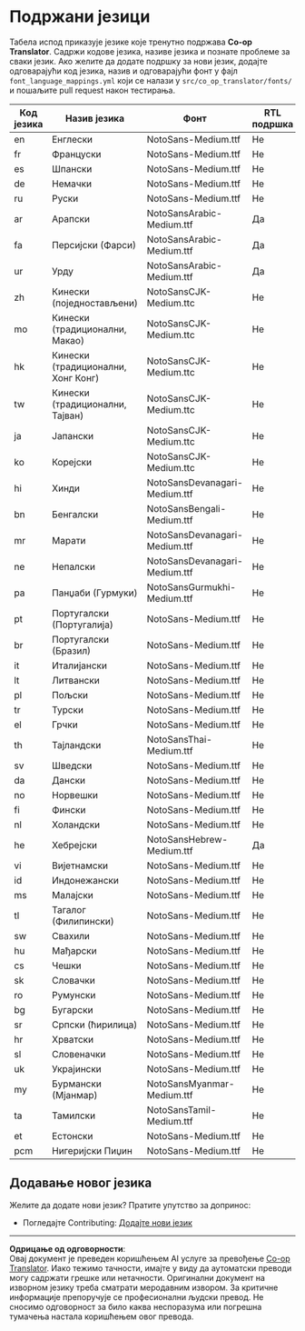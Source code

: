 <!--
CO_OP_TRANSLATOR_METADATA:
{
  "original_hash": "40660d83d2792201cad4aec9fdf25a29",
  "translation_date": "2025-10-22T14:10:16+00:00",
  "source_file": "getting_started/supported-languages.md",
  "language_code": "sr"
}
-->
# Подржани језици

Табела испод приказује језике које тренутно подржава **Co-op Translator**. Садржи кодове језика, називе језика и познате проблеме за сваки језик. Ако желите да додате подршку за нови језик, додајте одговарајући код језика, назив и одговарајући фонт у фајл `font_language_mappings.yml` који се налази у `src/co_op_translator/fonts/` и пошаљите pull request након тестирања.

| Код језика    | Назив језика                | Фонт                              | RTL подршка | Познати проблеми |
|---------------|-----------------------------|-----------------------------------|-------------|------------------|
| en            | Енглески                    | NotoSans-Medium.ttf               | Не          | Не               |
| fr            | Француски                   | NotoSans-Medium.ttf               | Не          | Не               |
| es            | Шпански                     | NotoSans-Medium.ttf               | Не          | Не               |
| de            | Немачки                     | NotoSans-Medium.ttf               | Не          | Не               |
| ru            | Руски                       | NotoSans-Medium.ttf               | Не          | Не               |
| ar            | Арапски                     | NotoSansArabic-Medium.ttf         | Да          | Не               |
| fa            | Персијски (Фарси)           | NotoSansArabic-Medium.ttf         | Да          | Не               |
| ur            | Урду                        | NotoSansArabic-Medium.ttf         | Да          | Не               |
| zh            | Кинески (поједностављени)   | NotoSansCJK-Medium.ttc            | Не          | Не               |
| mo            | Кинески (традиционални, Макао) | NotoSansCJK-Medium.ttc        | Не          | Не               |
| hk            | Кинески (традиционални, Хонг Конг) | NotoSansCJK-Medium.ttc     | Не          | Не               |
| tw            | Кинески (традиционални, Тајван) | NotoSansCJK-Medium.ttc       | Не          | Не               |
| ja            | Јапански                    | NotoSansCJK-Medium.ttc            | Не          | Не               |
| ko            | Корејски                    | NotoSansCJK-Medium.ttc            | Не          | Не               |
| hi            | Хинди                       | NotoSansDevanagari-Medium.ttf     | Не          | Не               |
| bn            | Бенгалски                   | NotoSansBengali-Medium.ttf        | Не          | Не               |
| mr            | Марати                      | NotoSansDevanagari-Medium.ttf     | Не          | Не               |
| ne            | Непалски                    | NotoSansDevanagari-Medium.ttf     | Не          | Не               |
| pa            | Панџаби (Гурмуки)           | NotoSansGurmukhi-Medium.ttf       | Не          | Не               |
| pt            | Португалски (Португалија)   | NotoSans-Medium.ttf               | Не          | Не               |
| br            | Португалски (Бразил)        | NotoSans-Medium.ttf               | Не          | Не               |
| it            | Италијански                 | NotoSans-Medium.ttf               | Не          | Не               |
| lt            | Литвански                   | NotoSans-Medium.ttf               | Не          | Не               |
| pl            | Пољски                      | NotoSans-Medium.ttf               | Не          | Не               |
| tr            | Турски                      | NotoSans-Medium.ttf               | Не          | Не               |
| el            | Грчки                       | NotoSans-Medium.ttf               | Не          | Не               |
| th            | Тајландски                  | NotoSansThai-Medium.ttf           | Не          | Не               |
| sv            | Шведски                     | NotoSans-Medium.ttf               | Не          | Не               |
| da            | Дански                      | NotoSans-Medium.ttf               | Не          | Не               |
| no            | Норвешки                    | NotoSans-Medium.ttf               | Не          | Не               |
| fi            | Фински                      | NotoSans-Medium.ttf               | Не          | Не               |
| nl            | Холандски                   | NotoSans-Medium.ttf               | Не          | Не               |
| he            | Хебрејски                   | NotoSansHebrew-Medium.ttf         | Да          | Не               |
| vi            | Вијетнамски                 | NotoSans-Medium.ttf               | Не          | Не               |
| id            | Индонежански                | NotoSans-Medium.ttf               | Не          | Не               |
| ms            | Малајски                    | NotoSans-Medium.ttf               | Не          | Не               |
| tl            | Тагалог (Филипински)        | NotoSans-Medium.ttf               | Не          | Не               |
| sw            | Свахили                     | NotoSans-Medium.ttf               | Не          | Не               |
| hu            | Мађарски                    | NotoSans-Medium.ttf               | Не          | Не               |
| cs            | Чешки                       | NotoSans-Medium.ttf               | Не          | Не               |
| sk            | Словачки                    | NotoSans-Medium.ttf               | Не          | Не               |
| ro            | Румунски                    | NotoSans-Medium.ttf               | Не          | Не               |
| bg            | Бугарски                    | NotoSans-Medium.ttf               | Не          | Не               |
| sr            | Српски (ћирилица)           | NotoSans-Medium.ttf               | Не          | Не               |
| hr            | Хрватски                    | NotoSans-Medium.ttf               | Не          | Не               |
| sl            | Словеначки                  | NotoSans-Medium.ttf               | Не          | Не               |
| uk            | Украјински                  | NotoSans-Medium.ttf               | Не          | Не               |
| my            | Бурмански (Мјанмар)         | NotoSansMyanmar-Medium.ttf        | Не          | Не               |
| ta            | Тамилски                    | NotoSansTamil-Medium.ttf          | Не          | Не               |
| et            | Естонски                    | NotoSans-Medium.ttf               | Не          | Не               |
| pcm           | Нигеријски Пиџин            | NotoSans-Medium.ttf               | Не          | Не               |

## Додавање новог језика

Желите да додате нови језик? Пратите упутство за допринос:

- Погледајте Contributing: <a href="../CONTRIBUTING.md#contribute-a-new-language">Додајте нови језик</a>

---

**Одрицање од одговорности**:  
Овај документ је преведен коришћењем AI услуге за превођење [Co-op Translator](https://github.com/Azure/co-op-translator). Иако тежимо тачности, имајте у виду да аутоматски преводи могу садржати грешке или нетачности. Оригинални документ на изворном језику треба сматрати меродавним извором. За критичне информације препоручује се професионални људски превод. Не сносимо одговорност за било каква неспоразума или погрешна тумачења настала коришћењем овог превода.